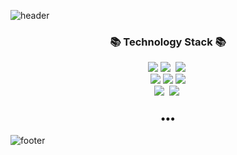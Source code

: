 ![header](https://capsule-render.vercel.app/api?type=Waving&color=auto&height=170&section=header&text=Rooney&fontColor=auto&fontAlignX=45&fontAlignY=65&fontSize=100)


<h3 align="center"></h3>
<p align="center">
</p>
<h3 align="center">📚 Technology Stack 📚</h3>
<p align="center">
  <img src="https://img.shields.io/badge/-HTML-orange"/>
  <img src="https://img.shields.io/badge/-JAVASCRIPT-yellow"/>&nbsp
  <img src="https://img.shields.io/badge/-CSS-green"/>&nbsp
  <br>
  <img src="https://img.shields.io/badge/-React-%2361DAFB"/>
  <img src="https://img.shields.io/badge/-Vuejs-green"/>
  <img src="https://img.shields.io/badge/-SCSS-%23FF61F6"/>
  <br>
  <img src="https://img.shields.io/badge/-AWS-black"/>&nbsp
  <img src="https://img.shields.io/badge/-Git-black"/>&nbsp
</p>

<h3 align="center">•••</h3>


![footer](https://capsule-render.vercel.app/api?type=Waving&color=auto&height=100&section=footer)

